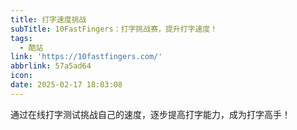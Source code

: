 ```yaml
---
title: 打字速度挑战
subTitle: 10FastFingers：打字挑战赛，提升打字速度！
tags:
  - 酷站
link: 'https://10fastfingers.com/'
abbrlink: 57a5ad64
icon:
date: 2025-02-17 18:03:08
---
```


通过在线打字测试挑战自己的速度，逐步提高打字能力，成为打字高手！